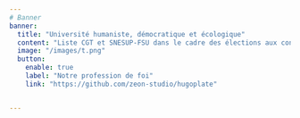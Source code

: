 ```yaml
---
# Banner
banner:
  title: "Université humaniste, démocratique et écologique"
  content: "Liste CGT et SNESUP-FSU dans le cadre des élections aux conseils centraux de l'UVSQ."
  image: "/images/t.png"
  button:
    enable: true
    label: "Notre profession de foi"
    link: "https://github.com/zeon-studio/hugoplate"


---
```

